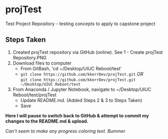 # projTest
Test Project Repository - testing concepts to apply to capstone project

## Steps Taken
1. Created projTest repository via GitHub (online). See 1 - Create projTest Repository.PNG
1. Download files to computer
    - From GitBash, 'cd ~/Desktop/UIUC Reboot/test'
    - `git clone https://github.com/kkerrDev/projTest.git` _OR_<br>`git clone https://github.com/kkerrDev/projTest.git ~/Desktop/UIUC Reboot/test`
1. From Anaconda / Jupyter Notebook, navigate to ~/Desktop/UIUC Reboot/test/projTest
    - Update README.md.  (Added Steps 2 & 3 to Steps Taken)
    - Save
    
__Here I will pause to switch back to GitHub & attempt to commit my changes to the README.md & upload.__

_Can't seem to make any progress coloring text. Bummer_